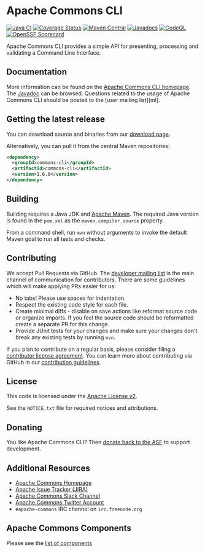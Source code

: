 <!---
 Licensed to the Apache Software Foundation (ASF) under one or more
 contributor license agreements.  See the NOTICE file distributed with
 this work for additional information regarding copyright ownership.
 The ASF licenses this file to You under the Apache License, Version 2.0
 (the "License"); you may not use this file except in compliance with
 the License.  You may obtain a copy of the License at

      http://www.apache.org/licenses/LICENSE-2.0

 Unless required by applicable law or agreed to in writing, software
 distributed under the License is distributed on an "AS IS" BASIS,
 WITHOUT WARRANTIES OR CONDITIONS OF ANY KIND, either express or implied.
 See the License for the specific language governing permissions and
 limitations under the License.
-->
<!---
 +======================================================================+
 |****                                                              ****|
 |****      THIS FILE IS GENERATED BY THE COMMONS BUILD PLUGIN      ****|
 |****                    DO NOT EDIT DIRECTLY                      ****|
 |****                                                              ****|
 +======================================================================+
 | TEMPLATE FILE: readme-md-template.md                                 |
 | commons-build-plugin/trunk/src/main/resources/commons-xdoc-templates |
 +======================================================================+
 |                                                                      |
 | 1) Re-generate using: mvn commons-build:readme-md                    |
 |                                                                      |
 | 2) Set the following properties in the component's pom:              |
 |    - commons.componentid (required, alphabetic, lower case)          |
 |    - commons.release.version (required)                              |
 |                                                                      |
 | 3) Example Properties                                                |
 |                                                                      |
 |  <properties>                                                        |
 |    <commons.componentid>math</commons.componentid>                   |
 |    <commons.release.version>1.2</commons.release.version>            |
 |  </properties>                                                       |
 |                                                                      |
 +======================================================================+
--->
Apache Commons CLI
===================

[![Java CI](https://github.com/apache/commons-cli/actions/workflows/maven.yml/badge.svg)](https://github.com/apache/commons-cli/actions/workflows/maven.yml)
[![Coverage Status](https://codecov.io/gh/apache/commons-cli/branch/master/graph/badge.svg)](https://app.codecov.io/gh/apache/commons-cli)
[![Maven Central](https://maven-badges.herokuapp.com/maven-central/commons-cli/commons-cli/badge.svg?gav=true)](https://maven-badges.herokuapp.com/maven-central/commons-cli/commons-cli/?gav=true)
[![Javadocs](https://javadoc.io/badge/commons-cli/commons-cli/1.6.0.svg)](https://javadoc.io/doc/commons-cli/commons-cli/1.6.0)
[![CodeQL](https://github.com/apache/commons-cli/actions/workflows/codeql-analysis.yml/badge.svg)](https://github.com/apache/commons-cli/actions/workflows/codeql-analysis.yml)
[![OpenSSF Scorecard](https://api.securityscorecards.dev/projects/github.com/apache/commons-cli/badge)](https://api.securityscorecards.dev/projects/github.com/apache/commons-cli)

Apache Commons CLI provides a simple API for presenting, processing and validating a Command Line Interface.

Documentation
-------------

More information can be found on the [Apache Commons CLI homepage](https://commons.apache.org/proper/commons-cli).
The [Javadoc](https://commons.apache.org/proper/commons-cli/apidocs) can be browsed.
Questions related to the usage of Apache Commons CLI should be posted to the [user mailing list][ml].

Getting the latest release
--------------------------
You can download source and binaries from our [download page](https://commons.apache.org/proper/commons-cli/download_cli.cgi).

Alternatively, you can pull it from  the central Maven repositories:

```xml
<dependency>
  <groupId>commons-cli</groupId>
  <artifactId>commons-cli</artifactId>
  <version>1.6.0</version>
</dependency>
```

Building
--------

Building requires a Java JDK and [Apache Maven](https://maven.apache.org/). 
The required Java version is found in the `pom.xml` as the `maven.compiler.source` property.

From a command shell, run `mvn` without arguments to invoke the default Maven goal to run all tests and checks.

Contributing
------------

We accept Pull Requests via GitHub. The [developer mailing list](https://commons.apache.org/mail-lists.html) is the main channel of communication for contributors.
There are some guidelines which will make applying PRs easier for us:
+ No tabs! Please use spaces for indentation.
+ Respect the existing code style for each file.
+ Create minimal diffs - disable on save actions like reformat source code or organize imports. If you feel the source code should be reformatted create a separate PR for this change.
+ Provide JUnit tests for your changes and make sure your changes don't break any existing tests by running ```mvn```.

If you plan to contribute on a regular basis, please consider filing a [contributor license agreement](https://www.apache.org/licenses/#clas).
You can learn more about contributing via GitHub in our [contribution guidelines](CONTRIBUTING.md).

License
-------
This code is licensed under the [Apache License v2](https://www.apache.org/licenses/LICENSE-2.0).

See the `NOTICE.txt` file for required notices and attributions.

Donating
--------
You like Apache Commons CLI? Then [donate back to the ASF](https://www.apache.org/foundation/contributing.html) to support development.

Additional Resources
--------------------

+ [Apache Commons Homepage](https://commons.apache.org/)
+ [Apache Issue Tracker (JIRA)](https://issues.apache.org/jira/browse/CLI)
+ [Apache Commons Slack Channel](https://the-asf.slack.com/archives/C60NVB8AD)
+ [Apache Commons Twitter Account](https://twitter.com/ApacheCommons)
+ `#apache-commons` IRC channel on `irc.freenode.org`

Apache Commons Components
-------------------------

Please see the [list of components](https://commons.apache.org/components.html)
